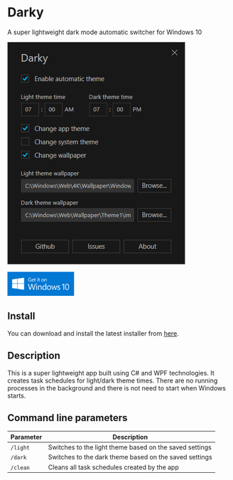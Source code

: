 # Darky

A super lightweight dark mode automatic switcher for Windows 10

![](.repo/screenshot.png)

[![](.repo/download.png)](https://github.com/adrianmteo/Darky/releases)

## Install

You can download and install the latest installer from [here](https://github.com/adrianmteo/Darky/releases).

## Description

This is a super lightweight app built using C# and WPF technologies. It creates task schedules for light/dark theme times. There are no running processes in the background and there is not need to start when Windows starts.

## Command line parameters

| Parameter | Description                                             |
| --------- | ------------------------------------------------------- |
| `/light`  | Switches to the light theme based on the saved settings |
| `/dark`   | Switches to the dark theme based on the saved settings  |
| `/clean`  | Cleans all task schedules created by the app            |
